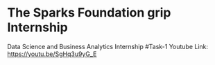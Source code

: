 # The Sparks Foundation grip Internship
Data Science and Business Analytics Internship
#Task-1
Youtube Link: https://youtu.be/SgHq3u9yG_E
